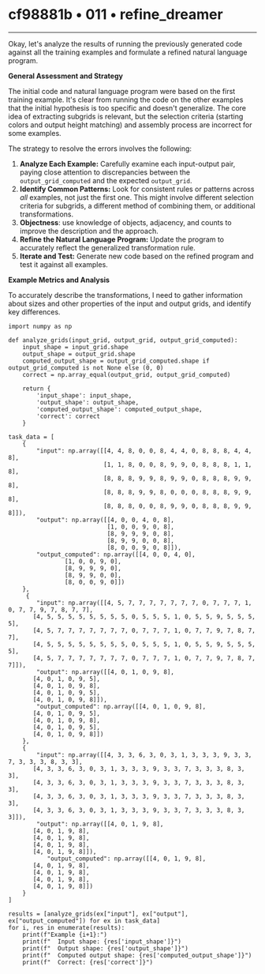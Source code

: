 # cf98881b • 011 • refine_dreamer

---
Okay, let's analyze the results of running the previously generated code against all the training examples and formulate a refined natural language program.

**General Assessment and Strategy**

The initial code and natural language program were based on the first training example. It's clear from running the code on the other examples that the initial hypothesis is too specific and doesn't generalize. The core idea of extracting subgrids is relevant, but the selection criteria (starting colors and output height matching) and assembly process are incorrect for some examples.

The strategy to resolve the errors involves the following:

1.  **Analyze Each Example:** Carefully examine each input-output pair, paying close attention to discrepancies between the `output_grid_computed` and the expected `output_grid`.
2.  **Identify Common Patterns:** Look for consistent rules or patterns across *all* examples, not just the first one. This might involve different selection criteria for subgrids, a different method of combining them, or additional transformations.
3. **Objectness**: use knowledge of objects, adjacency, and counts to improve
   the description and the approach.
4.  **Refine the Natural Language Program:** Update the program to accurately reflect the generalized transformation rule.
5. **Iterate and Test:** Generate new code based on the refined program and test it against all examples.

**Example Metrics and Analysis**

To accurately describe the transformations, I need to gather information about sizes and other properties of the input and output grids, and identify key differences.

```tool_code
import numpy as np

def analyze_grids(input_grid, output_grid, output_grid_computed):
    input_shape = input_grid.shape
    output_shape = output_grid.shape
    computed_output_shape = output_grid_computed.shape if output_grid_computed is not None else (0, 0)
    correct = np.array_equal(output_grid, output_grid_computed)

    return {
        'input_shape': input_shape,
        'output_shape': output_shape,
        'computed_output_shape': computed_output_shape,
        'correct': correct
    }

task_data = [
    {
        "input": np.array([[4, 4, 8, 0, 0, 8, 4, 4, 0, 8, 8, 8, 4, 4, 8],
                           [1, 1, 8, 0, 0, 8, 9, 9, 0, 8, 8, 8, 1, 1, 8],
                           [8, 8, 8, 9, 9, 8, 9, 9, 0, 8, 8, 8, 9, 9, 8],
                           [8, 8, 8, 9, 9, 8, 0, 0, 0, 8, 8, 8, 9, 9, 8],
                           [8, 8, 8, 0, 0, 8, 9, 9, 0, 8, 8, 8, 9, 9, 8]]),
        "output": np.array([[4, 0, 0, 4, 0, 8],
                            [1, 0, 0, 9, 0, 8],
                            [8, 9, 9, 9, 0, 8],
                            [8, 9, 9, 0, 0, 8],
                            [8, 0, 0, 9, 0, 8]]),
        "output_computed": np.array([[4, 0, 0, 4, 0],
                [1, 0, 0, 9, 0],
                [8, 9, 9, 9, 0],
                [8, 9, 9, 0, 0],
                [8, 0, 0, 9, 0]])
    },
     {
        "input": np.array([[4, 5, 7, 7, 7, 7, 7, 7, 7, 0, 7, 7, 7, 1, 0, 7, 7, 9, 7, 8, 7, 7],
       [4, 5, 5, 5, 5, 5, 5, 5, 5, 0, 5, 5, 5, 1, 0, 5, 5, 9, 5, 5, 5, 5],
       [4, 5, 7, 7, 7, 7, 7, 7, 7, 0, 7, 7, 7, 1, 0, 7, 7, 9, 7, 8, 7, 7],
       [4, 5, 5, 5, 5, 5, 5, 5, 5, 0, 5, 5, 5, 1, 0, 5, 5, 9, 5, 5, 5, 5],
       [4, 5, 7, 7, 7, 7, 7, 7, 7, 0, 7, 7, 7, 1, 0, 7, 7, 9, 7, 8, 7, 7]]),
        "output": np.array([[4, 0, 1, 0, 9, 8],
       [4, 0, 1, 0, 9, 5],
       [4, 0, 1, 0, 9, 8],
       [4, 0, 1, 0, 9, 5],
       [4, 0, 1, 0, 9, 8]]),
        "output_computed": np.array([[4, 0, 1, 0, 9, 8],
       [4, 0, 1, 0, 9, 5],
       [4, 0, 1, 0, 9, 8],
       [4, 0, 1, 0, 9, 5],
       [4, 0, 1, 0, 9, 8]])
    },
    {
        "input": np.array([[4, 3, 3, 6, 3, 0, 3, 1, 3, 3, 3, 9, 3, 3, 7, 3, 3, 3, 8, 3, 3],
       [4, 3, 3, 6, 3, 0, 3, 1, 3, 3, 3, 9, 3, 3, 7, 3, 3, 3, 8, 3, 3],
       [4, 3, 3, 6, 3, 0, 3, 1, 3, 3, 3, 9, 3, 3, 7, 3, 3, 3, 8, 3, 3],
       [4, 3, 3, 6, 3, 0, 3, 1, 3, 3, 3, 9, 3, 3, 7, 3, 3, 3, 8, 3, 3],
       [4, 3, 3, 6, 3, 0, 3, 1, 3, 3, 3, 9, 3, 3, 7, 3, 3, 3, 8, 3, 3]]),
        "output": np.array([[4, 0, 1, 9, 8],
       [4, 0, 1, 9, 8],
       [4, 0, 1, 9, 8],
       [4, 0, 1, 9, 8],
       [4, 0, 1, 9, 8]]),
           "output_computed": np.array([[4, 0, 1, 9, 8],
       [4, 0, 1, 9, 8],
       [4, 0, 1, 9, 8],
       [4, 0, 1, 9, 8],
       [4, 0, 1, 9, 8]])
    }
]

results = [analyze_grids(ex["input"], ex["output"], ex["output_computed"]) for ex in task_data]
for i, res in enumerate(results):
    print(f"Example {i+1}:")
    print(f"  Input shape: {res['input_shape']}")
    print(f"  Output shape: {res['output_shape']}")
    print(f"  Computed output shape: {res['computed_output_shape']}")
    print(f"  Correct: {res['correct']}")
```
